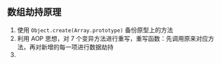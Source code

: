 ## 数组劫持原理

1. 使用 `Object.create(Array.prototype)` 备份原型上的方法
2. 利用 AOP 思想，对 7 个变异方法进行重写，重写函数：先调用原来对应方法，再对新增的每一项进行数据劫持
3.
